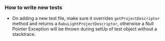 ### How to write new tests

* On adding a new test file, make sure it overrides `getProjectDescriptor` method and
  returns a `RakuLightProjectDescriptor`, otherwise a Null Pointer Exception will be
  thrown during setUp of test object without a stacktrace.
